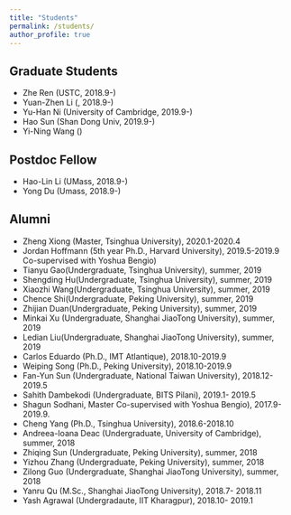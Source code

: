 ```yaml
---
title: "Students"
permalink: /students/
author_profile: true
---
```


Graduate Students
---
* Zhe Ren (USTC, 2018.9-)
* Yuan-Zhen Li (, 2018.9-)
* Yu-Han Ni (University of Cambridge, 2019.9-)
* Hao Sun (Shan Dong Univ, 2019.9-)
* Yi-Ning Wang ()


Postdoc Fellow
---
* Hao-Lin Li (UMass, 2018.9-)
* Yong Du (Umass, 2018.9-)

Alumni
---
* Zheng Xiong (Master, Tsinghua University), 2020.1-2020.4
* Jordan Hoffmann (5th year Ph.D., Harvard University), 2019.5-2019.9 Co-supervised with Yoshua Bengio)
* Tianyu Gao(Undergraduate, Tsinghua University), summer, 2019
* Shengding Hu(Undergraduate, Tsinghua University), summer, 2019
* Xiaozhi Wang(Undergraduate, Tsinghua University), summer, 2019
* Chence Shi(Undergraduate, Peking University), summer, 2019
* Zhijian Duan(Undergraduate, Peking University), summer, 2019
* Minkai Xu (Undergraduate, Shanghai JiaoTong University), summer, 2019
* Ledian Liu(Undergraduate, Shanghai JiaoTong University), summer, 2019
* Carlos Eduardo (Ph.D., IMT Atlantique), 2018.10-2019.9
* Weiping Song (Ph.D., Peking University), 2018.10-2019.9 
* Fan-Yun Sun (Undergraduate, National Taiwan University), 2018.12-2019.5
* Sahith Dambekodi (Undergraduate, BITS Pilani), 2019.1- 2019.5
* Shagun Sodhani, Master Co-supervised with Yoshua Bengio), 2017.9-2019.9.
* Cheng Yang (Ph.D., Tsinghua University), 2018.6-2018.10
* Andreea-Ioana Deac (Undergraduate, University of Cambridge), summer, 2018
* Zhiqing Sun (Undergraduate, Peking University), summer, 2018
* Yizhou Zhang (Undergraduate, Peking University), summer, 2018
* Zilong Guo (Undergraduate, Shanghai JiaoTong University), summer, 2018
* Yanru Qu (M.Sc., Shanghai JiaoTong University), 2018.7- 2018.11
* Yash Agrawal (Undergradaute, IIT Kharagpur), 2018.10- 2019.1